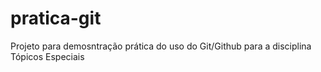 # pratica-git
Projeto para demosntração prática do uso do Git/Github para a disciplina Tópicos Especiais